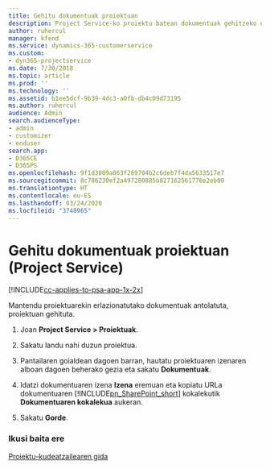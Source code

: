 ```yaml
---
title: Gehitu dokumentuak proiektuan
description: Project Service-ko proiektu batean dokumentuak gehitzeko urratsak
author: ruhercul
manager: kfend
ms.service: dynamics-365-customerservice
ms.custom:
- dyn365-projectservice
ms.date: 7/30/2018
ms.topic: article
ms.prod: ''
ms.technology: ''
ms.assetid: b1ee5dcf-9b39-4dc3-a0fb-db4c09d73195
ms.author: ruhercul
audience: Admin
search.audienceType:
- admin
- customizer
- enduser
search.app:
- D365CE
- D365PS
ms.openlocfilehash: 9f1d3009a863f289704b2c6deb7f4da5633517e7
ms.sourcegitcommit: 8c786230ef2a497280885b827162561776e2eb00
ms.translationtype: HT
ms.contentlocale: eu-ES
ms.lasthandoff: 03/24/2020
ms.locfileid: "3748965"
---
```

# <a name="add-documents-to-a-project-project-service"></a>Gehitu dokumentuak proiektuan (Project Service)

[!INCLUDE[cc-applies-to-psa-app-1x-2x](../includes/cc-applies-to-psa-app-1x-2x.md)]

Mantendu proiektuarekin erlazionatutako dokumentuak antolatuta, proiektuan gehituta.  
  
1. Joan **Project Service > Proiektuak**.  
  
2. Sakatu landu nahi duzun proiektua.  
  
3. Pantailaren goialdean dagoen barran, hautatu proiektuaren izenaren alboan dagoen beherako gezia eta sakatu **Dokumentuak**.  
  
4. Idatzi dokumentuaren izena **Izena** eremuan eta kopiatu URLa dokumentuaren [!INCLUDE[pn_SharePoint_short](../includes/pn-sharepoint-short.md)] kokalekutik **Dokumentuaren kokalekua** aukeran.  
  
5. Sakatu **Gorde**.  
  
### <a name="see-also"></a>Ikusi baita ere  
 [Proiektu-kudeatzailearen gida](../project-service/project-manager-guide.md)
